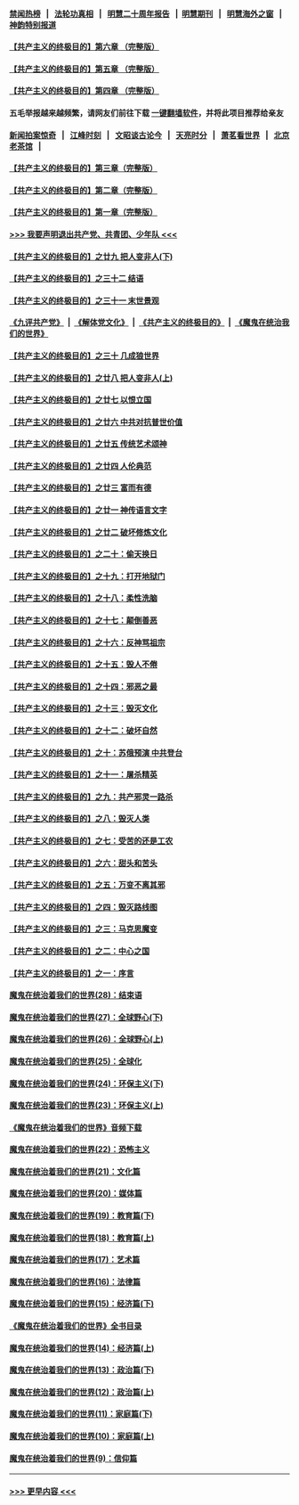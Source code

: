 #### [禁闻热榜](热点新闻.md?=0)  &nbsp;&nbsp;|&nbsp;&nbsp; [法轮功真相](https://github.com/gfw-breaker/truth/blob/master/README.md?=0) &nbsp;&nbsp;|&nbsp;&nbsp; [明慧二十周年报告](https://github.com/gfw-breaker/mh-reports/blob/master/README.md?=0) &nbsp;&nbsp;|&nbsp;&nbsp;[明慧期刊](https://github.com/gfw-breaker/mh-qikan) &nbsp;&nbsp;|&nbsp;&nbsp; [明慧海外之窗](https://github.com/gfw-breaker/mh-news/blob/master/README.md?=0) &nbsp;&nbsp;|&nbsp;&nbsp; [神韵特别报道](https://github.com/gfw-breaker/mh-news/blob/master/shenyun.md?=0)
#### [【共产主义的终极目的】第六章 （完整版）](../pages/nsc422/n11428913.md?t=03140002) 
#### [【共产主义的终极目的】第五章 （完整版）](../pages/nsc422/n11428912.md?t=03140002) 
#### [【共产主义的终极目的】第四章 （完整版）](../pages/nsc422/n11428907.md?t=03140002) 
#### 五毛举报越来越频繁，请网友们前往下载 [一键翻墙软件](https://github.com/gfw-breaker/ssr-accounts)，并将此项目推荐给亲友
#### [新闻拍案惊奇](https://github.com/gfw-breaker/banned-news/blob/master/pages/link4.md) &nbsp;&nbsp;|&nbsp;&nbsp; [江峰时刻](https://github.com/gfw-breaker/banned-news/blob/master/pages/link4.md) &nbsp;&nbsp;|&nbsp;&nbsp; [文昭谈古论今](https://github.com/gfw-breaker/banned-news/blob/master/pages/link4.md) &nbsp;&nbsp;|&nbsp;&nbsp; [天亮时分](https://github.com/gfw-breaker/banned-news/blob/master/pages/link4.md) &nbsp;&nbsp;|&nbsp;&nbsp; [萧茗看世界](https://github.com/gfw-breaker/banned-news/blob/master/pages/link4.md) &nbsp;&nbsp;|&nbsp;&nbsp; [北京老茶馆](https://github.com/gfw-breaker/banned-news/blob/master/pages/link4.md) &nbsp;&nbsp;|&nbsp;&nbsp; 
#### [【共产主义的终极目的】第三章（完整版）](../pages/nsc422/n11428848.md?t=03140002) 
#### [【共产主义的终极目的】第二章（完整版）](../pages/nsc422/n11428831.md?t=03140002) 
#### [【共产主义的终极目的】第一章（完整版）](../pages/nsc422/n11417651.md?t=03140002) 
#### [>>> 我要声明退出共产党、共青团、少年队 <<<](https://github.com/begood0513/goodnews/blob/master/quit/letter.md) 
#### [【共产主义的终极目的】之廿九 把人变非人(下)](../pages/nsc422/n11344140.md?t=03140002) 
#### [【共产主义的终极目的】之三十二 结语](../pages/nsc422/n11360535.md?t=03140002) 
#### [【共产主义的终极目的】之三十一 末世景观](../pages/nsc422/n11351129.md?t=03140002) 
#### [《九评共产党》](https://github.com/begood0513/9ping.md/blob/master/README.md) &nbsp;|&nbsp; [《解体党文化》](../../../../jtdwh.md/blob/master/README.md)  &nbsp;|&nbsp; [《共产主义的终极目的》](../../../../gczydzjmd.md/blob/master/README.md) &nbsp;|&nbsp; [《魔鬼在统治我们的世界》](../../../../mgztzwmdsj.md/blob/master/README.md) 
#### [【共产主义的终极目的】之三十 几成狼世界](../pages/nsc422/n11348280.md?t=03140002) 
#### [【共产主义的终极目的】之廿八 把人变非人(上)](../pages/nsc422/n11340492.md?t=03140002) 
#### [【共产主义的终极目的】之廿七 以恨立国](../pages/nsc422/n11336944.md?t=03140002) 
#### [【共产主义的终极目的】之廿六 中共对抗普世价值](../pages/nsc422/n11324785.md?t=03140002) 
#### [【共产主义的终极目的】之廿五 传统艺术颂神](../pages/nsc422/n11296396.md?t=03140002) 
#### [【共产主义的终极目的】之廿四 人伦典范](../pages/nsc422/n11296397.md?t=03140002) 
#### [【共产主义的终极目的】之廿三 富而有德](../pages/nsc422/n11283598.md?t=03140002) 
#### [【共产主义的终极目的】之廿一 神传语言文字](../pages/nsc422/n11263265.md?t=03140002) 
#### [【共产主义的终极目的】之廿二 破坏修炼文化](../pages/nsc422/n11245728.md?t=03140002) 
#### [【共产主义的终极目的】之二十：偷天换日](../pages/nsc422/n11238846.md?t=03140002) 
#### [【共产主义的终极目的】之十九：打开地狱门](../pages/nsc422/n11206376.md?t=03140002) 
#### [【共产主义的终极目的】之十八：柔性洗脑](../pages/nsc422/n11199994.md?t=03140002) 
#### [【共产主义的终极目的】之十七：颠倒善恶](../pages/nsc422/n11179782.md?t=03140002) 
#### [【共产主义的终极目的】之十六：反神骂祖宗](../pages/nsc422/n11166798.md?t=03140002) 
#### [【共产主义的终极目的】之十五：毁人不倦](../pages/nsc422/n11166792.md?t=03140002) 
#### [【共产主义的终极目的】之十四：邪恶之最](../pages/nsc422/n11150249.md?t=03140002) 
#### [【共产主义的终极目的】之十三：毁灭文化](../pages/nsc422/n11135227.md?t=03140002) 
#### [【共产主义的终极目的】之十二：破坏自然](../pages/nsc422/n11135214.md?t=03140002) 
#### [【共产主义的终极目的】之十：苏俄预演 中共登台](../pages/nsc422/n11118424.md?t=03140002) 
#### [【共产主义的终极目的】之十一：屠杀精英](../pages/nsc422/n11118442.md?t=03140002) 
#### [【共产主义的终极目的】之九：共产邪灵一路杀](../pages/nsc422/n11114139.md?t=03140002) 
#### [【共产主义的终极目的】之八：毁灭人类](../pages/nsc422/n11108503.md?t=03140002) 
#### [【共产主义的终极目的】之七：受苦的还是工农](../pages/nsc422/n11101809.md?t=03140002) 
#### [【共产主义的终极目的】之六：甜头和苦头](../pages/nsc422/n11096971.md?t=03140002) 
#### [【共产主义的终极目的】之五：万变不离其邪](../pages/nsc422/n11091285.md?t=03140002) 
#### [【共产主义的终极目的】之四：毁灭路线图](../pages/nsc422/n11086284.md?t=03140002) 
#### [【共产主义的终极目的】之三：马克思魔变](../pages/nsc422/n11061941.md?t=03140002) 
#### [【共产主义的终极目的】之二：中心之国](../pages/nsc422/n11047728.md?t=03140002) 
#### [【共产主义的终极目的】之一：序言](../pages/nsc422/n11086077.md?t=03140002) 
#### [魔鬼在统治着我们的世界(28)：结束语](../pages/nsc422/n10936246.md?t=03140002) 
#### [魔鬼在统治着我们的世界(27)：全球野心(下)](../pages/nsc422/n10928319.md?t=03140002) 
#### [魔鬼在统治着我们的世界(26)：全球野心(上)](../pages/nsc422/n10900318.md?t=03140002) 
#### [魔鬼在统治着我们的世界(25)：全球化](../pages/nsc422/n10788205.md?t=03140002) 
#### [魔鬼在统治着我们的世界(24)：环保主义(下)](../pages/nsc422/n10695307.md?t=03140002) 
#### [魔鬼在统治着我们的世界(23)：环保主义(上)](../pages/nsc422/n10688613.md?t=03140002) 
#### [《魔鬼在统治着我们的世界》音频下载](../pages/nsc422/n10635553.md?t=03140002) 
#### [魔鬼在统治着我们的世界(22)：恐怖主义](../pages/nsc422/n10614727.md?t=03140002) 
#### [魔鬼在统治着我们的世界(21)：文化篇](../pages/nsc422/n10597706.md?t=03140002) 
#### [魔鬼在统治着我们的世界(20)：媒体篇](../pages/nsc422/n10586579.md?t=03140002) 
#### [魔鬼在统治着我们的世界(19)：教育篇(下)](../pages/nsc422/n10564808.md?t=03140002) 
#### [魔鬼在统治着我们的世界(18)：教育篇(上)](../pages/nsc422/n10526970.md?t=03140002) 
#### [魔鬼在统治着我们的世界(17)：艺术篇](../pages/nsc422/n10499093.md?t=03140002) 
#### [魔鬼在统治着我们的世界(16)：法律篇](../pages/nsc422/n10485969.md?t=03140002) 
#### [魔鬼在统治着我们的世界(15)：经济篇(下)](../pages/nsc422/n10469975.md?t=03140002) 
#### [《魔鬼在统治着我们的世界》全书目录](../pages/nsc422/n10464261.md?t=03140002) 
#### [魔鬼在统治着我们的世界(14)：经济篇(上)](../pages/nsc422/n10457370.md?t=03140002) 
#### [魔鬼在统治着我们的世界(13)：政治篇(下)](../pages/nsc422/n10448270.md?t=03140002) 
#### [魔鬼在统治着我们的世界(12)：政治篇(上)](../pages/nsc422/n10444576.md?t=03140002) 
#### [魔鬼在统治着我们的世界(11)：家庭篇(下)](../pages/nsc422/n10440961.md?t=03140002) 
#### [魔鬼在统治着我们的世界(10)：家庭篇(上)](../pages/nsc422/n10435448.md?t=03140002) 
#### [魔鬼在统治着我们的世界(9)：信仰篇](../pages/nsc422/n10432159.md?t=03140002) 

----
#### [ >>> 更早内容 <<< ](../indexes/nsc422-earlier.md)
